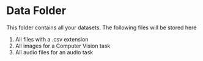 # Data Folder

This folder contains all your datasets. The following files will be stored here 

1. All files with a .csv extension
2. All images for a Computer Vision task
3. All audio files for an audio task

